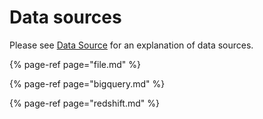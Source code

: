 # Data sources

Please see [Data Source](../../getting-started/concepts/data-model-and-concepts/feature-view.md#data-source) for an explanation of data sources.

{% page-ref page="file.md" %}

{% page-ref page="bigquery.md" %}

{% page-ref page="redshift.md" %}

